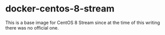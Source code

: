 # docker-centos-8-stream

This is a base image for CentOS 8 Stream since at the time of this writing there was no official one.

